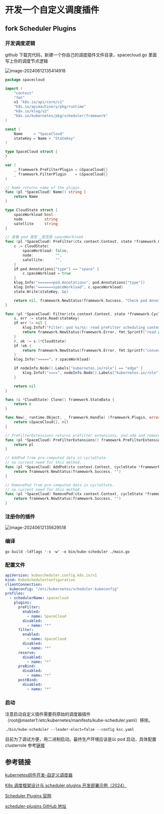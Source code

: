 # 开发一个自定义调度插件


## fork Scheduler Plugins

### 开发调度逻辑

github 下载完代码，新建一个你自己的调度插件文件目录，spacecloud.go 里面写上你的调度节点逻辑

![image-20240612135414918](C:\Users\DELL\AppData\Roaming\Typora\typora-user-images\image-20240612135414918.png)



```go
package spacecloud

import (
	"context"
	"fmt"
	v1 "k8s.io/api/core/v1"
	"k8s.io/apimachinery/pkg/runtime"
	"k8s.io/klog/v2"
	"k8s.io/kubernetes/pkg/scheduler/framework"
)

const (
	Name     = "SpaceCloud"
	stateKey = Name + "StateKey"
)

type SpaceCloud struct {
}

var (
	_ framework.PreFilterPlugin = &SpaceCloud{}
	_ framework.FilterPlugin    = &SpaceCloud{}
)

// Name returns name of the plugin.
func (pl *SpaceCloud) Name() string {
	return Name
}

type CloudState struct {
	spaceWorkload bool
	node          string
	satellite     string
}

// 查看 pod 类型 ,是否是 spaceWorkload
func (pl *SpaceCloud) PreFilter(ctx context.Context, state *framework.CycleState, pod *v1.Pod) (*framework.PreFilterResult, *framework.Status) {
	c := CloudState{
		spaceWorkload: false,
		node:          "",
		satellite:     "",
	}
	if pod.Annotations["type"] == "space" {
		c.spaceWorkload = true
	}
	klog.Info("=======pod.Annotations", pod.Annotations["type"])
	klog.Info("=======spaceWorkload", c.spaceWorkload)
	state.Write(stateKey, &c)

	return nil, framework.NewStatus(framework.Success, "Check pod Annotations type , return")
}

func (pl *SpaceCloud) Filter(ctx context.Context, state *framework.CycleState, pod *v1.Pod, nodeInfo *framework.NodeInfo) *framework.Status {
	s, err := state.Read(stateKey)
	if err != nil {
		klog.Infof("Filter: pod %s/%s: read preFilter scheduling context failed: %v", pod.Namespace, pod.Name, err)
		return framework.NewStatus(framework.Error, fmt.Sprintf("read preFilter state fail: %v", err))
	}
	r, ok := s.(*CloudState)
	if !ok {
		return framework.NewStatus(framework.Error, fmt.Sprintf("convert %+v to stickyState fail", s))
	}
	klog.Info("=====", r.spaceWorkload)

	if nodeInfo.Node().Labels["kubernetes.io/role"] == "edge" {
		klog.Infof("====", nodeInfo.Node().Labels["kubernetes.io/role"])
	}

	return nil
}

func (c *CloudState) Clone() framework.StateData {
	return c
}

func New(_ runtime.Object, _ framework.Handle) (framework.Plugin, error) {
	return &SpaceCloud{}, nil
}

// PreFilterExtensions returns prefilter extensions, pod add and remove.
func (pl *SpaceCloud) PreFilterExtensions() framework.PreFilterExtensions {
	return pl
}

// AddPod from pre-computed data in cycleState.
// no current need for this method.
func (pl *SpaceCloud) AddPod(ctx context.Context, cycleState *framework.CycleState, podToSchedule *v1.Pod, podToAdd *framework.PodInfo, nodeInfo *framework.NodeInfo) *framework.Status {
	return framework.NewStatus(framework.Success, "")
}

// RemovePod from pre-computed data in cycleState.
// no current need for this method.
func (pl *SpaceCloud) RemovePod(ctx context.Context, cycleState *framework.CycleState, podToSchedule *v1.Pod, podToRemove *framework.PodInfo, nodeInfo *framework.NodeInfo) *framework.Status {
	return framework.NewStatus(framework.Success, "")
}

```

### 注册你的插件

![image-20240612135629518](C:\Users\DELL\AppData\Roaming\Typora\typora-user-images\image-20240612135629518.png)



### 编译

```
go build -ldflags '-s -w' -o bin/kube-scheduler ./main.go
```



### 配置文件

```yaml
apiVersion: kubescheduler.config.k8s.io/v1
kind: KubeSchedulerConfiguration
clientConnection:
  kubeconfig: "/etc/kubernetes/scheduler.kubeconfig"
profiles:
  - schedulerName: spacecloud
    plugins:
      preFilter:
        enabled:
          - name: SpaceCloud
        disabled:
          - name: "*"
      filter:
        enabled:
          - name: SpaceCloud
        disabled:
          - name: "*"
      reserve:
        disabled:
          - name: "*"
      preBind:
        disabled:
          - name: "*"
      postBind:
        disabled:
          - name: "*"
```



### 启动

注意启动自定义插件需要将原始的调度器插件（root@master1:/etc/kubernetes/manifests/kube-scheduler.yaml）移除。

```
./bin/kube-scheduler --leader-elect=false --config ksc.yaml
```

目前为了调试方便，用二进制启动。最终生产环境应该是以 pod 启动，具体配置 clusterrole 参考[链接](https://kubernetes.io/zh-cn/docs/tasks/extend-kubernetes/configure-multiple-schedulers/)





## 参考链接

[kubernetes组件开发-自定义调度器](https://isekiro.com/kubernetes%E7%BB%84%E4%BB%B6%E5%BC%80%E5%8F%91-%E8%87%AA%E5%AE%9A%E4%B9%89%E8%B0%83%E5%BA%A6%E5%99%A8%E4%B8%89/)

[K8s 调度框架设计与 scheduler plugins 开发部署示例（2024）](https://arthurchiao.art/blog/k8s-scheduling-plugins-zh/)

[Scheduler Plugins 官网](https://scheduler-plugins.sigs.k8s.io/docs/plugins/noderesources/)

[scheduler-plugins GitHub 地址](https://github.com/kubernetes-sigs/scheduler-plugins)

